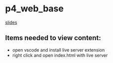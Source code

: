 # p4_web_base

[slides](https://docs.google.com/presentation/d/1-Mlge4VV3SUmEji0vaBto7Qy2XAcs2UedBUvA5hKIdA/edit?usp=sharing)

## Items needed to view content:

- open vscode and install live server extension
- right click and open index.html with live server